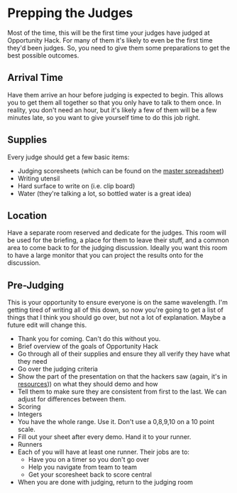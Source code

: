 # Prepping the Judges

Most of the time, this will be the first time your judges have judged at Opportunity Hack.  For many of them it's likely to even be the first time they'd been judges.  So, you need to give them some preparations to get the best possible outcomes.

## Arrival Time

Have them arrive an hour before judging is expected to begin.  This allows you to get them all together so that you only have to talk to them once.  In reality, you don't need an hour, but it's likely a few of them will be a few minutes late, so you want to give yourself time to do this job right.

## Supplies

Every judge should get a few basic items:
*  Judging scoresheets (which can be found on the [master spreadsheet](resources/resources.md))
*  Writing utensil
*  Hard surface to write on (i.e. clip board)
*  Water (they're talking a lot, so bottled water is a great idea)

## Location

Have a separate room reserved and dedicate for the judges.  This room will be used for the briefing, a place for them to leave their stuff, and a common area to come back to for the judging discussion.  Ideally you want this room to have a large monitor that you can project the results onto for the discussion.

## Pre-Judging

This is your opportunity to ensure everyone is on the same wavelength.  I'm getting tired of writing all of this down, so now you're going to get a list of things that I think you should go over, but not a lot of explanation.  Maybe a future edit will change this.

*  Thank you for coming.  Can't do this without you.
*  Brief overview of the goals of Opportunity Hack
*  Go through all of their supplies and ensure they all verify they have what they need
*  Go over the judging criteria
*  Show the part of the presentation on that the hackers saw (again, it's in [resources](resources/resources.md))) on what they should demo and how
*  Tell them to make sure they are consistent from first to the last.  We can adjust for differences between them.
*  Scoring
  *  Integers
  *  You have the whole range.  Use it.  Don't use a 0,8,9,10 on a 10 point scale.
  *  Fill out your sheet after every demo.  Hand it to your runner.
*  Runners
  *  Each of you will have at least one runner.  Their jobs are to:
     *  Have you on a timer so you don't go over
     *  Help you navigate from team to team
     *  Get your scoresheet back to score central
*  When you are done with judging, return to the judging room
